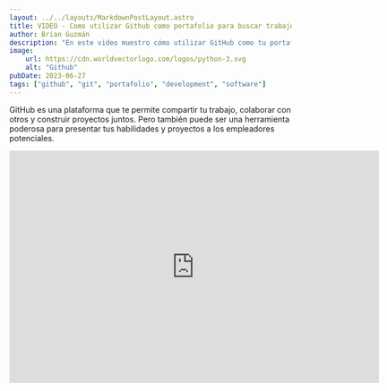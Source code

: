 ```yaml
---
layout: ../../layouts/MarkdownPostLayout.astro
title: VIDEO - Como utilizar Github como portafolio para buscar trabajo como desarrollador | EmpleaTips
author: Brian Guzmán
description: "En este video muestro cómo utilizar GitHub como tu portafolio para buscar trabajo como desarrollador."
image:
    url: https://cdn.worldvectorlogo.com/logos/python-3.svg
    alt: "Github"
pubDate: 2023-06-27
tags: ["github", "git", "portafolio", "development", "software"]
---
```

GitHub es una plataforma que te permite compartir tu trabajo, colaborar con otros y construir proyectos juntos. Pero también puede ser una herramienta poderosa para presentar tus habilidades y proyectos a los empleadores potenciales.

<iframe width="660" height="415"  src="https://www.youtube-nocookie.com/embed/tqhj3SsQDGE?si=mnW8ttC9oMD6yFvx" title="YouTube video player" frameborder="0" allow="accelerometer; autoplay; clipboard-write; encrypted-media; gyroscope; picture-in-picture; web-share" referrerpolicy="strict-origin-when-cross-origin" allowfullscreen></iframe>